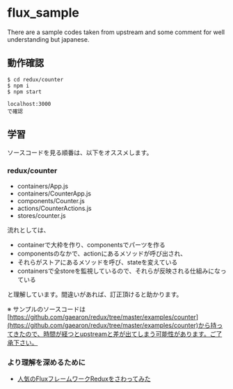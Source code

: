 # flux_sample
There are a sample codes taken from upstream and some comment for well understanding but japanese.

## 動作確認

```
$ cd redux/counter
$ npm i
$ npm start

localhost:3000
で確認
```

## 学習
ソースコードを見る順番は、以下をオススメします。

### redux/counter

- containers/App.js
- containers/CounterApp.js
- components/Counter.js
- actions/CounterActions.js
- stores/counter.js

流れとしては、

- containerで大枠を作り、componentsでパーツを作る
- componentsのなかで、actionにあるメソッドが呼び出され、
- それらがストアにあるメソッドを呼び、stateを変えている
- containersで全storeを監視しているので、それらが反映される仕組みになっている

と理解しています。間違いがあれば、訂正頂けると助かります。

※ サンプルのソースコードは[https://github.com/gaearon/redux/tree/master/examples/counter](https://github.com/gaearon/redux/tree/master/examples/counter)から持ってきたので、時間が経つとupstreamと差が出てしまう可能性があります。ご了承下さい。

### より理解を深めるために
- [人気のFluxフレームワークReduxをさわってみた](http://amagitakayosi.hatenablog.com/entry/2015/07/30/000000
)
